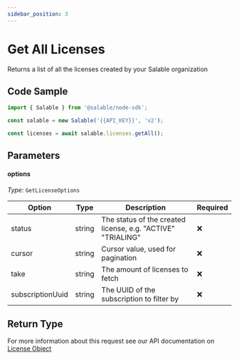 ```yaml
---
sidebar_position: 3
---
```


# Get All Licenses

Returns a list of all the licenses created by your Salable organization

## Code Sample

```typescript
import { Salable } from '@salable/node-sdk';

const salable = new Salable('{{API_KEY}}', 'v2');

const licenses = await salable.licenses.getAll();
```

## Parameters

#### options

_Type:_ `GetLicenseOptions`

| Option           | Type   | Description                                                 | Required |
| ---------------- | ------ | ----------------------------------------------------------- | -------- |
| status           | string | The status of the created license, e.g. "ACTIVE" "TRIALING" | ❌        |
| cursor           | string | Cursor value, used for pagination                           | ❌        |
| take             | string | The amount of licenses to fetch                             | ❌        |
| subscriptionUuid | string | The UUID of the subscription to filter by                   | ❌        |

## Return Type

For more information about this request see our API documentation on [License Object](https://docs.salable.app/api#tag/Licenses/operation/getLicenseByUuid)
